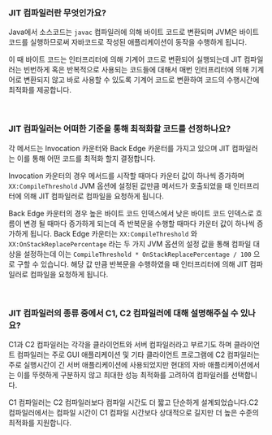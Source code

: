 ###  JIT 컴파일러란 무엇인가요?

Java에서 소스코드는 `javac` 컴파일러에 의해 바이트 코드로 변환되며 JVM은 바이트 코드를 실행하므로써 자바코드로 작성된 애플리케이션이 동작을 수행하게 됩니다. 

이 때 바이트 코드는 인터프리터에 의해 기계어 코드로 변환되어 실행되는데 JIT 컴파일러는 빈번하게 혹은 반복적으로 사용되는 코드들에 대해서 매번 인터프리터에 의해 기계어로 변환되지 않고 바로 사용할 수 있도록 기계어 코드로 변환하여 코드의 수행시간에 최적화를 제공합니다.



<br>



### JIT 컴파일러는 어떠한 기준을 통해 최적화할 코드를 선정하나요?

각 메서드는 Invocation 카운터와 Back Edge 카운터를 가지고 있으며 JIT 컴파일러는 이를 통해 어떤 코드를 최적화 할지 결정합니다. 

Invocation 카운터의 경우 메서드를 시작할 때마다 카운터 값이 하나씩 증가하며 `XX:CompileThreshold` JVM 옵션에 설정된 값만큼 메서드가 호출되었을 때 인터프리터에 의해 JIT 컴파일러로 컴파일을 요청하게 됩니다.

Back Edge 카운터의 경우 높은 바이트 코드 인덱스에서 낮은 바이트 코드 인덱스로 흐름이 변경 될 때마다 증가하게 되는데 즉 반복문을 수행할 때마다 카운터 값이 하나씩 증가하게 됩니다. Back Edge 카운터는 `XX:CompileThreshold` 와 `XX:OnStackReplacePercentage` 라는 두 가지 JVM 옵션의 설정 값을 통해 컴파일 대상을 설정하는데 이는 `CompileThreshold * OnStackReplacePercentage / 100` 으로 구할 수 있습니다. 해당 값 만큼 반복문을 수행하였을 때 인터프리터에 의해 JIT 컴파일러로 컴파일을 요청하게 됩니다.



<br>



### JIT 컴파일러의 종류 중에서 C1, C2 컴파일러에 대해 설명해주실 수 있나요?

C1과 C2 컴파일러는 각각을 클라이언트와 서버 컴파일러라고 부르기도 하며 클라이언트 컴파일러는 주로 GUI 애플리케이션 및 기타 클라이언트 프로그램에 C2 컴파일러는 주로 실행시간이 긴 서버 애플리케이션에 사용되었지만 현대의 자바 애플리케이션에서는 이를 뚜렷하게 구분하지 않고 최대한 성능 최적화를 고려하여 컴파일러를 선택합니다.

C1 컴파일러는 C2 컴파일러보다 컴파일 시간도 더 짧고 단순하게 설계되었습니다.C2 컴파일러에서는 컴파일 시간이 C1 컴파일 시간보다 상대적으로 길지만 더 높은 수준의 최적화를 지원합니다. 

 